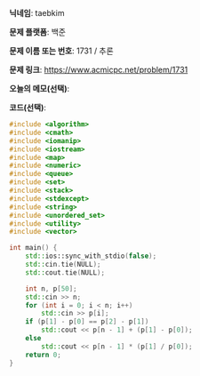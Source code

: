 **닉네임**: taebkim

**문제 플랫폼**: 백준

**문제 이름 또는 번호**: 1731 / 추론

**문제 링크**: https://www.acmicpc.net/problem/1731

**오늘의 메모(선택)**:

**코드(선택)**:

```c++
#include <algorithm>
#include <cmath>
#include <iomanip>
#include <iostream>
#include <map>
#include <numeric>
#include <queue>
#include <set>
#include <stack>
#include <stdexcept>
#include <string>
#include <unordered_set>
#include <utility>
#include <vector>

int main() {
    std::ios::sync_with_stdio(false);
    std::cin.tie(NULL);
    std::cout.tie(NULL);

    int n, p[50];
    std::cin >> n;
    for (int i = 0; i < n; i++)
        std::cin >> p[i];
    if (p[1] - p[0] == p[2] - p[1])
        std::cout << p[n - 1] + (p[1] - p[0]);
    else
        std::cout << p[n - 1] * (p[1] / p[0]);
    return 0;
}
```